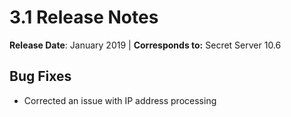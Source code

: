 [title]: # (3.1)
[tags]: # (Privileged Behavior Analytics,PBA,Release Notes,Read Me)
[priority]: # (7020)
# 3.1 Release Notes

**Release Date**: January 2019 | **Corresponds to:** Secret Server 10.6

## Bug Fixes

* Corrected an issue with IP address processing